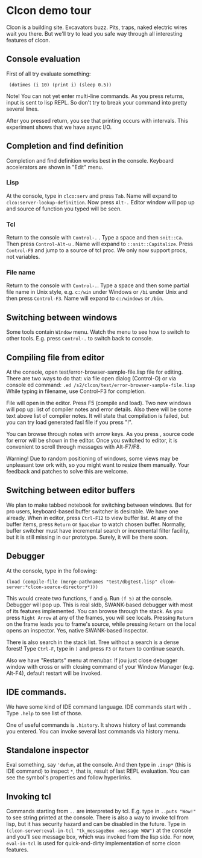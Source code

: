 Clcon demo tour
===============

Clcon is a building site. Excavators buzz. Pits, traps, naked electric wires wait you there.
But we'll try to lead you safe way through all interesting features of clcon.

Console evaluation
-------------
First of all try evaluate something:

     (dotimes (i 10) (print i) (sleep 0.5))

Note! You can not yet enter multi-line commands. As you press returns, input is sent to lisp REPL. So don't try to break your command into pretty several lines.

After you pressed return, you see that printing occurs with intervals. This experiment shows that we have async I/O.

Completion and find definition
-------------
Completion and find definition works best in the console. Keyboard accelerators are shown in "Edit" menu.

### Lisp
At the console, type in `clco:serv` and press `Tab`. Name will expand to `clco:server-lookup-definition`. 
Now press `Alt-.` Editor window will pop up and source of function you typed will be seen.

### Tcl
Return to the console with `Control-.` . Type a space and then `snit::Ca`. Then press `Control-Alt-u` . Name will expand to 
`::snit::Capitalize`. Press `Control-F9` and jump to a source of tcl proc. We only now support procs, not variables. 

### File name
Return to the console with `Control-.`. Type a space and then some partial file name in Unix style, e.g. `c:/win` under Windows or `/bi` under Unix
and then press `Control-F3`. Name will expand to `c:/windows` or `/bin`. 

Switching between windows
-----------
Some tools contain `Window` menu. Watch the menu to see how to switch to other tools. E.g. press `Control-.` to switch back to console.

Compiling file from editor
------------
At the console, open test/error-browser-sample-file.lisp file for editing.
There are two ways to do that: via file open dialog (Control-O)
or via console ed command:
``.ed /s2/clcon/test/error-browser-sample-file.lisp``
While typing in filename, use Control-F3 for completion.

File will open in the editor. Press F5 (compile and load). Two new windows will pop up: list of compiler notes and error details. Also there will be some text above list of compiler notes. It will state that compilation is failed, but you can try load generated fasl file if you press "!".

You can browse through notes with arrow keys. As you press <space>, source code for error will be shown in the editor. Once you switched to editor, it is convenient to scroll through messages with Alt-F7/F8. 

Warning! Due to random positioning of windows, some views may be unpleasant tow ork with, so you might want to resize them manually. Your feedback and patches to solve this are welcome. 

Switching between editor buffers
------------
We plan to make tabbed notebook for switching between windows. But for pro users, keyboard-based buffer switcher is desirable. We have one already. When in editor, press `Ctrl-F12` to view buffer list. At any of the buffer items, press `Return` or `Spacebar` to watch chosen buffer. Normally, buffer switcher must have incremental search or incremental filter facility, but it is still missing in our prototype. Surely, it will be there soon.

Debugger
------
At the console, type in the following:

``(load (compile-file (merge-pathnames "test/dbgtest.lisp" clcon-server:*clcon-source-directory*)))``

This would create two functions, `f` and `g`. Run `(f 5)` at the console. Debugger will pop up. This is real sldb, SWANK-based debugger with most of its features implemented. You can browse through the stack. As you press `Right Arrow` at any of the frames, you will see locals. Pressing `Return` on the frame leads you to frame's source, while pressing `Return` on the local opens an inspector. Yes, native SWANK-based inspector.

There is also search in the stack list. Tree without a search is a dense forest! Type `Ctrl-F`, type in `)` and press `F3` or `Return` to continue search.

Also we have "Restarts" menu at menubar. If jou just close debugger window with cross or with closing command of your Window Manager (e.g. Alt-F4), default restart will be invoked.


IDE commands. 
---------------------
We have some kind of IDE command language. IDE commands start with `.`
Type `.help` to see list of those.

One of useful commands is `.history`. It shows history of last commands you entered. You can invoke several last commands via history menu. 


Standalone inspector
----------
Eval something, say `'defun`, at the console. And then type in `.insp*` (this is IDE command) to inspect `*`, that is, result of last REPL evaluation. You can see the symbol's properties and follow hyperlinks. 

Invoking tcl
--------
Commands starting from `..` are interpreted by tcl. E.g. type in ``..puts "Wow!"`` to see string printed at the console. There is also a way to invoke tcl from lisp, but it has security hazard and can be disabled in the future. Type in `(clcon-server:eval-in-tcl "tk_messageBox -message WOW")` at the console and you'll see message box, which was invoked from the lisp side. For now, `eval-in-tcl` is used for quick-and-dirty implementation of some clcon features.





